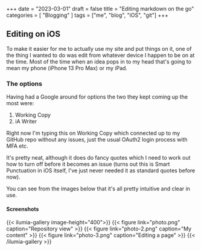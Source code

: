+++
date = "2023-03-01"
draft = false
title = "Editing markdown on the go"
categories = [ "Blogging" ]
tags = ["me", "blog", "iOS", "git"]
+++
## Editing on iOS
To make it easier for me to actually use my site and put things on it, one of the thing I wanted to do was edit from whatever device I happen to be on at the time.  Most of the time when an idea pops in to my head that's going to mean my phone (iPhone 13 Pro Max) or my iPad.

### The options
Having had a Google around for options the two they kept coming up the most were:

 1. Working Copy
 2. iA Writer

Right now I'm typing this on Working Copy which connected up to my GitHub repo without any issues, just the usual OAuth2 login process with MFA etc.
 
It's pretty neat, although it does do fancy quotes which I need to work out how to turn off before it becomes an issue (turns out this is Smart Punctuation in iOS itself, I've just never needed it as standard quotes before now).

You can see from the images below that it's all pretty intuitive and clear in use.

#### Screenshots
{{< ilumia-gallery image-height="400">}}
{{< figure link="photo.png" caption="Repository view" >}}
{{< figure link="photo-2.png" caption="My content" >}}
{{< figure link="photo-3.png" caption="Editing a page" >}}
{{< /ilumia-gallery >}}

